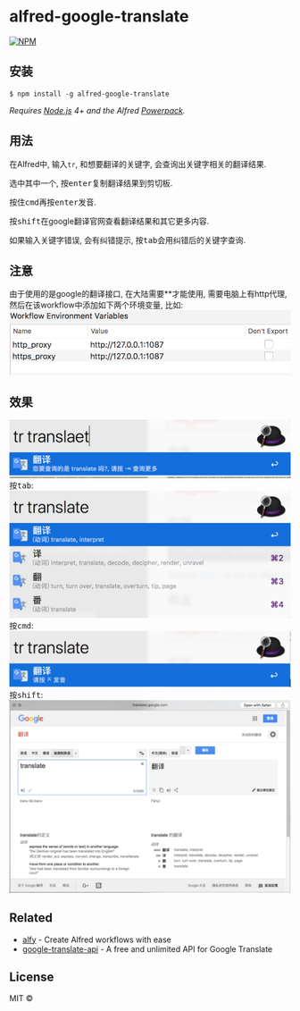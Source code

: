 # alfred-google-translate
[![NPM](https://nodei.co/npm/alfred-google-translate.png)](https://nodei.co/npm/alfred-google-translate/)

## 安装

```
$ npm install -g alfred-google-translate
```

*Requires [Node.js](https://nodejs.org) 4+ and the Alfred [Powerpack](https://www.alfredapp.com/powerpack/).*


## 用法

在Alfred中, 输入`tr`, 和想要翻译的关键字, 会查询出关键字相关的翻译结果.

选中其中一个, 按<kbd>enter</kbd>复制翻译结果到剪切板.

按住<kbd>cmd</kbd>再按<kbd>enter</kbd>发音.

按<kbd>shift</kbd>在google翻译官网查看翻译结果和其它更多内容.

如果输入关键字错误, 会有纠错提示, 按<kbd>tab</kbd>会用纠错后的关键字查询.

## 注意

由于使用的是google的翻译接口, 在大陆需要**才能使用, 需要电脑上有http代理,
然后在该workflow中添加如下两个环境变量, 比如:
![proxy.png](media/proxy.png)

## 效果
![corrected.png](media/corrected.png)
按<kbd>tab</kbd>:
![general.png](media/general.png)
按<kbd>cmd</kbd>:
![pronounce.png](media/pronounce.png)
按<kbd>shift</kbd>:
![quicklook.png](media/quicklook.png)

## Related

- [alfy](https://github.com/sindresorhus/alfy) - Create Alfred workflows with ease
- [google-translate-api](https://github.com/matheuss/google-translate-api) - A free and unlimited API for Google Translate


## License

MIT © 